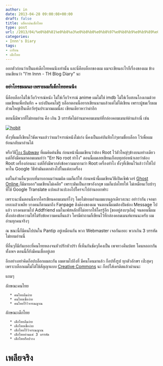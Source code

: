 ```yaml
---
author: in
date: 2013-04-28 09:00:08+00:00
draft: false
title: บล็อกบ่นเด็กไทย
type: post
url: /2013/04/%e0%b8%81%e0%b8%a3%e0%b8%b0%e0%b8%97%e0%b8%b9%e0%b9%89%e0%b8%9a%e0%b9%88%e0%b8%99%e0%b9%80%e0%b8%94%e0%b9%87%e0%b8%81%e0%b9%84%e0%b8%97%e0%b8%a2/
categories:
- Innn's Diary
tags:
- เกรียน
- เด็กไทย
---
```


ออกตัวก่อนว่าเป็นแค่เด็กไทยคนนึงเท่านั้น และนี่คือบล็อกของผม ผมจะเขียนอะไรก็เรื่องของผม ข้างบนเขียนว่า "I'm Innn - TH Blog Diary" นะ


### <del>**อย่าโกรธผมนะ เพราะผมก็เด็กไทยคนนึง**</del>


นี่คือบล็อกไม่ใช่เว็บวิจารณ์หนัง ไม่ใช่เว็บวิจารณ์ anime ผมไม่ใช่ imdb ไม่ใช่เว็บสอนโกงเกมด้วย ผมเขียนเพื่อบันทึก + แบ่งปันคนไม่รู้ บล็อกตอนนี้อยากเขียนนานแล้วแต่ไม่ได้เขียน เพราะผู้ชมเว็บผมส่วนใหญ่เป็นเด็กวัยรุ่นประมาณผมนี่ละ เขียนเดียวหาว่าด่าอีก

ตอนนี้มีพวกที่ไม่ยอมอ่าน คือ เกิน 3 บรรทัดไม่อ่านมาคอมเมนท์ที่กล่องคอมเมนท์ด้านล่างนี่ เช่น

[![hobit](https://www.innnblog.com/wp-content/uploads/2013/04/hobit.jpg)
](https://www.innnblog.com/wp-content/uploads/2013/04/hobit.jpg)



<!-- more -->

ทั้งๆที่ผมก็เขียนไว้ชัดเจนแล้วว่าผมวิจารณ์หนังไม่เก่ง นี่คงเป็นแค่บันทึกโง่ๆตามชื่อบล็อก ไว้เพื่อผมย้อนกลับมาอ่านได้

หรือวิธี[โกง Subway](https://www.innnblog.com/%e0%b9%82%e0%b8%81%e0%b8%87-subway-surfers-android-cheat/) ที่ผมคิดค้นขึ้น ก่อนหน้านี้ผมเขียนว่าต้อง Root ไว้ตัวใหญ่ๆข้างบนอย่างเดียว แต่ก็ยังมีคนมาคอมเมนท์ว่า "Err No root ทำไง" ตอนนี้ผมเลยเขียนเกือบทุกย่อหน้าเลยว่าต้อง Root เครื่องก่อนนะ แต่ก็ยังมีพวกส่งข้อความมาถามว่า Root เครื่องทำไง ทั้งๆที่เขียนไว้แล้วว่าให้ไปหาใน Google วิธีทำมันแตกต่างไปในแต่ละเครื่อง

แต่ในส่วนอื่นๆแบบที่มาบอกผมว่าผมผิด ผมก็แก้ให้ ก่อนหน้านี้ผมเขียนวิธีเปิดเซิฟเวอร์ [Ghost Online ](https://www.innnblog.com/ghost-online-private-server/)ก็มีมาบอก"ผมเขียนไม่เคลีย" เพราะมันเป็นภาษาอังกฤษ ผมก็แปลไทยให้ ไม่เหมือนเว็บบ้าๆ ที่ใช้ Google Translate แปลแล้วแปะลงไปใครจะไปอ่านออกฟระ

เพราะฉะนั้นตอนนี้หากใครเขียนคอมเมนท์โง่ๆ โดยไม่ยอมอ่านผมแบนลูกเดียวละนะ อย่าว่ากัน เจอมาเยอะแล้วเพลีย บางคนก็ตามมาถึง Fanpage ติงต๊องของผม จนตอนนี้ผมต้องปิดช่อง Message ไปแล้ว บางคนตามไป Addfriend ผมในเฟสหลักที่ไม่อยากให้ใครรู้อีก [ขออยู่สงบๆเถิด] จนตอนนี้ผมตั้งกล่องข้อความให้ไม่รับข้อความคนอื่นแล้ว ใครมีคำถามก็เขียนไว้ที่กล่องคอมเมนท์แทนนะครับ ผมอ่านทุกคนจริงๆ

ณ ขณะนี้ก็มีคนไปบ่นใน Pantip อยู่เหมือนกัน พวก Webmaster เจอกันเยอะ พวกเกิน 3 บรรทัดไม่ยอมอ่านนี่



ที่อื่นๆก็มีกันเยอะที่คนไทยหลงจนหัวปรักหัวปรำ ที่เห็นกันชัดๆก็คงเป็น เพจทวงคืนปตท โดนหลอกกันทั้งเพจ ตอนนี้ก็ยังมีคนเชื่ออยู่เลย

อีกอย่างอย่าคิดก็อปบล็อกผมละกัน ผมตามไปถึงที่ มีคนโดนมาแล้ว ก็อปทั้งรูป ทุกตัวอักษร เป๊ะสุดๆ เพราะบล็อกผมไม่ได้ใช้สัญญาแบบ [Creative Commons](https://www.innnblog.com/%e0%b9%83%e0%b8%ab%e0%b9%89%e0%b9%80%e0%b8%84%e0%b8%a3%e0%b8%94%e0%b8%b4%e0%b8%95%e0%b9%81%e0%b8%a5%e0%b9%89%e0%b8%a7%e0%b9%84%e0%b8%a1%e0%b9%88%e0%b8%9c%e0%b8%b4%e0%b8%94/) นะ ก็อปใส่เครดิตแล้วผ่านนะ





แถมๆ

ลักษณะคนไทย



	  * คนไทยลืมง่าย
	  * คนไทยเชื่อง่าย
	  * คนไทยไร้วิจารณญาณ

ลักษณะเด็กไทย

	  * เด็กไทยลืมง่าย
	  * เด็กไทยเชื่อง่าย
	  * เด็กไทยไร้วิจารณญาณ
	  * เด็กไทยอ่านแค่ 3 บรรทัด
	  * เด็กไทยก็อปวาง




# เพลียจริง




# 





### 




